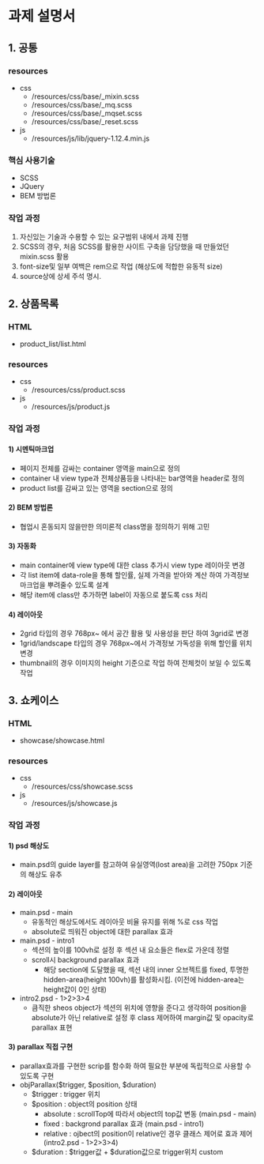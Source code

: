 # 과제 설명서
## 1. 공통
### resources
+ css
  + /resources/css/base/_mixin.scss
  + /resources/css/base/_mq.scss
  + /resources/css/base/_mqset.scss
  + /resources/css/base/_reset.scss
+ js
  + /resources/js/lib/jquery-1.12.4.min.js
### 핵심 사용기술
+ SCSS
+ JQuery 
+ BEM 방법론
### 작업 과정
1) 자신있는 기술과 수용할 수 있는 요구범위 내에서 과제 진행
2) SCSS의 경우, 처음 SCSS를 활용한 사이트 구축을 담당했을 때 만들었던 mixin.scss 활용
3) font-size및 일부 여백은 rem으로 작업 (해상도에 적합한 유동적 size) 
4) source상에 상세 주석 명시.


## 2. 상품목록
### HTML
+ product_list/list.html
### resources
+ css
  + /resources/css/product.scss
+ js
  + /resources/js/product.js
### 작업 과정
#### 1) 시멘틱마크업
+ 페이지 전체를 감싸는 container 영역을 main으로 정의
+ container 내 view type과 전체상품등을 나타내는 bar영역을 header로 정의
+ product list를 감싸고 있는 영역을 section으로 정의

#### 2) BEM 방법론
+ 협업시 혼동되지 않을만한 의미론적 class명을 정의하기 위해 고민

#### 3) 자동화
+ main container에 view type에 대한 class 추가시 view type 레이아웃 변경
+ 각 list item에 data-role을 통해 할인률, 실제 가격을 받아와 계산 하여 가격정보 마크업을 뿌려줄수 있도록 설계
+ 해당 item에 class만 추가하면 label이 자동으로 붙도록 css 처리
 
#### 4) 레이아웃
+ 2grid 타입의 경우 768px~ 에서 공간 활용 및 사용성을 판단 하여 3grid로 변경
+ 1grid/landscape 타입의 경우 768px~에서 가격정보 가독성을 위해 할인률 위치 변경
+ thumbnail의 경우 이미지의 height 기준으로 작업 하여 전체컷이 보일 수 있도록 작업


## 3. 쇼케이스
### HTML
+ showcase/showcase.html
### resources
+ css
  + /resources/css/showcase.scss
+ js
  + /resources/js/showcase.js
### 작업 과정
#### 1) psd 해상도
+ main.psd의 guide layer를 참고하여 유실영역(lost area)을 고려한 750px 기준의 해상도 유추

#### 2) 레이아웃
+ main.psd - main
  + 유동적인 해상도에서도 레이아웃 비율 유지를 위해 %로 css 작업
  + absolute로 띄워진 object에 대한 parallax 효과
+ main.psd - intro1
  + 섹션의 높이를 100vh로 설정 후 섹션 내 요소들은 flex로 가운데 정렬
  + scroll시 background parallax 효과
	  + 해당 section에 도달했을 때, 섹션 내의 inner 오브젝트를 fixed, 투명한 hidden-area(height 100vh)를 활성화시킴. (이전에 hidden-area는 height값이 0인 상태)
+ intro2.psd - 1>2>3>4
  + 큼직한 sheos object가 섹션의 위치에 영향을 준다고 생각하여 position을 absolute가 아닌 relative로 설정 후 class 제어하여 margin값 및 opacity로 parallax 표현

#### 3) parallax 직접 구현
+ parallax효과를 구현한 scrip를 함수화 하여 필요한 부분에 독립적으로 사용할 수 있도록 구현
+ objParallax($trigger, $position, $duration) 
  + $trigger : trigger 위치
  + $position : object의 position 상태 
      + absolute : scrollTop에 따라서 object의 top값 변동 (main.psd - main)
      + fixed : backgrond parallax 효과 (main.psd - intro1)
      + relative : ojbect의 position이 relative인 경우 클래스 제어로 효과 제어 (intro2.psd - 1>2>3>4)
  + $duration : $trigger값 + $duration값으로 trigger위치 custom
